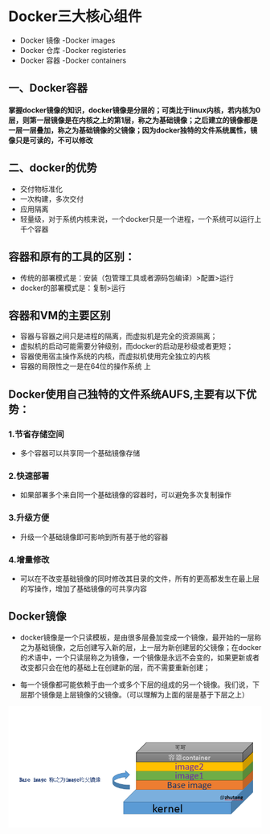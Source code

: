 # Docker三大核心组件
* Docker 镜像 -Docker images
* Docker 仓库 -Docker registeries
* Docker 容器 -Docker containers

## 一、Docker容器
#### 掌握docker镜像的知识，docker镜像是分层的；可类比于linux内核，若内核为0层，则第一层镜像是在内核之上的第1层，称之为基础镜像；之后建立的镜像都是一层一层叠加，称之为基础镜像的父镜像；因为docker独特的文件系统属性，镜像只是可读的，不可以修改

## 二、docker的优势
* 交付物标准化
* 一次构建，多次交付
* 应用隔离
* 轻量级，对于系统内核来说，一个docker只是一个进程，一个系统可以运行上千个容器

## 容器和原有的工具的区别：
* 传统的部署模式是：安装（包管理工具或者源码包编译）>配置>运行
* docker的部署模式是：复制>运行

## 容器和VM的主要区别
* 容器与容器之间只是进程的隔离，而虚拟机是完全的资源隔离；
* 虚拟机的启动可能需要分钟级别，而docker的启动是秒级或者更短；
* 容器使用宿主操作系统的内核，而虚拟机使用完全独立的内核
* 容器的局限性之一是在64位的操作系统 上

## Docker使用自己独特的文件系统AUFS,主要有以下优势：
### 1.节省存储空间
* 多个容器可以共享同一个基础镜像存储
### 2.快速部署
* 如果部署多个来自同一个基础镜像的容器时，可以避免多次复制操作
### 3.升级方便
* 升级一个基础镜像即可影响到所有基于他的容器
### 4.增量修改
* 可以在不改变基础镜像的同时修改其目录的文件，所有的更高都发生在最上层的写操作，增加了基础镜像的可共享内容

## Docker镜像
* docker镜像是一个只读模板，是由很多层叠加变成一个镜像，最开始的一层称之为基础镜像，之后创建写入新的层，上一层为新创建层的父镜像；在docker的术语中，一个只读层称之为镜像，一个镜像是永远不会变的，如果更新或者改变都只会在他的基础上在创建新的层，而不需要重新创建；

* 每一个镜像都可能依赖于由一个或多个下层的组成的另一个镜像。我们说，下层那个镜像是上层镜像的父镜像。（可以理解为上面的层是基于下层之上）

![image](/img/Docker.png)
